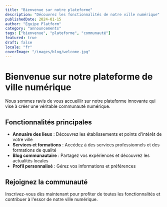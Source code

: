 ```yaml
---
title: "Bienvenue sur notre plateforme"
description: "Découvrez les fonctionnalités de notre ville numérique"
publishedDate: 2024-01-15
author: "Équipe Platform"
category: "announcements"
tags: ["bienvenue", "plateforme", "communauté"]
featured: true
draft: false
locale: "fr"
coverImage: "/images/blog/welcome.jpg"
---
```


# Bienvenue sur notre plateforme de ville numérique

Nous sommes ravis de vous accueillir sur notre plateforme innovante qui vise à créer une véritable communauté numérique.

## Fonctionnalités principales

- **Annuaire des lieux** : Découvrez les établissements et points d'intérêt de votre ville
- **Services et formations** : Accédez à des services professionnels et des formations de qualité
- **Blog communautaire** : Partagez vos expériences et découvrez les actualités locales
- **Profil personnalisé** : Gérez vos informations et préférences

## Rejoignez la communauté

Inscrivez-vous dès maintenant pour profiter de toutes les fonctionnalités et contribuer à l'essor de notre ville numérique.